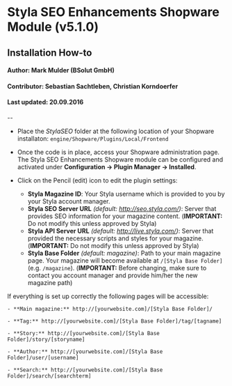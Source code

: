 # Styla SEO Enhancements Shopware Module (v5.1.0)
## Installation How-to
#### Author: Mark Mulder (BSolut GmbH)
#### Contributor: Sebastian Sachtleben, Christian Korndoerfer
#### Last updated: 20.09.2016

--

- Place the *StylaSEO* folder at the following location of your Shopware installaton: `engine/Shopware/Plugins/Local/Frontend`

- Once the code is in place, access your Shopware administration page. The Styla SEO Enhancements Shopware module can be configured and activated under **Configuration -> Plugin Manager -> Installed**.

- Click on the Pencil (edit) icon to edit the plugin settings:
    - **Styla Magazine ID**: Your Styla username which is provided to you by your Styla account manager.
    - **Styla SEO Server URL** _(default: http://seo.styla.com/)_: Server that provides SEO information for your magazine content. (**IMPORTANT:** Do not modify this unless approved by Styla)
    - **Styla API Server URL** _(default: http://live.styla.com/)_: Server that provided the necessary scripts and styles for your magazine. (**IMPORTANT:** Do not modify this unless approved by Styla)
    - **Styla Base Folder** _(default: magazine)_: Path to your main magazine page. Your magazine will become available at `/[Styla Base Folder]` (e.g. `/magazine`). (**IMPORTANT:** Before changing, make sure to contact you account manager and provide him/her the new magazine path)

If everything is set up correctly the following pages will be accessible:

    - **Main magazine:** http://[yourwebsite.com]/[Styla Base Folder]/

    - **Tag:** http://[yourwebsite.com]/[Styla Base Folder]/tag/[tagname]

    - **Story:** http://[yourwebsite.com]/[Styla Base Folder]/story/[storyname]

    - **Author:** http://[yourwebsite.com]/[Styla Base Folder]/user/[username]

    - **Search:** http://[yourwebsite.com]/[Styla Base Folder]/search/[searchterm]
